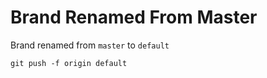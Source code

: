 # Brand Renamed From Master

Brand renamed from `master` to `default`

```shell
git push -f origin default
```
